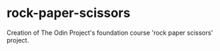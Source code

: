 # rock-paper-scissors
Creation of The Odin Project's foundation course 'rock paper scissors' project.
